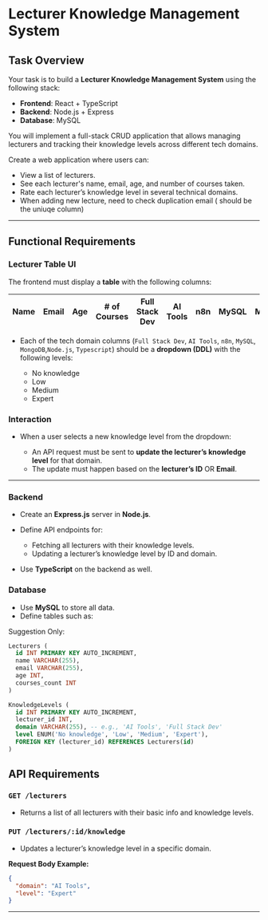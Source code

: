 # Lecturer Knowledge Management System

## Task Overview

Your task is to build a **Lecturer Knowledge Management System** using the following stack:

- **Frontend**: React + TypeScript
- **Backend**: Node.js + Express
- **Database**: MySQL

You will implement a full-stack CRUD application that allows managing lecturers and tracking their knowledge levels across different tech domains.

Create a web application where users can:

- View a list of lecturers.
- See each lecturer's name, email, age, and number of courses taken.
- Rate each lecturer’s knowledge level in several technical domains.
- When adding new lecture, need to check duplication email ( should be the uniuqe column)

---

## Functional Requirements

### Lecturer Table UI

The frontend must display a **table** with the following columns:

| Name | Email | Age | # of Courses | Full Stack Dev | AI Tools | n8n | MySQL | MongoDB |
| ---- | ----- | --- | ------------ | -------------- | -------- | --- | ----- | ------- |

- Each of the tech domain columns (`Full Stack Dev`, `AI Tools`, `n8n`, `MySQL`, `MongoDB`,`Node.js`, `Typescript`) should be a **dropdown (DDL)** with the following levels:

  - No knowledge
  - Low
  - Medium
  - Expert

### Interaction

- When a user selects a new knowledge level from the dropdown:

  - An API request must be sent to **update the lecturer’s knowledge level** for that domain.
  - The update must happen based on the **lecturer’s ID** OR **Email**.

---

### Backend

- Create an **Express.js** server in **Node.js**.
- Define API endpoints for:

  - Fetching all lecturers with their knowledge levels.
  - Updating a lecturer’s knowledge level by ID and domain.

- Use **TypeScript** on the backend as well.

### Database

- Use **MySQL** to store all data.
- Define tables such as:

Suggestion Only:

```sql
Lecturers (
  id INT PRIMARY KEY AUTO_INCREMENT,
  name VARCHAR(255),
  email VARCHAR(255),
  age INT,
  courses_count INT
)

KnowledgeLevels (
  id INT PRIMARY KEY AUTO_INCREMENT,
  lecturer_id INT,
  domain VARCHAR(255), -- e.g., 'AI Tools', 'Full Stack Dev'
  level ENUM('No knowledge', 'Low', 'Medium', 'Expert'),
  FOREIGN KEY (lecturer_id) REFERENCES Lecturers(id)
)
```

## API Requirements

### `GET /lecturers`

- Returns a list of all lecturers with their basic info and knowledge levels.

### `PUT /lecturers/:id/knowledge`

- Updates a lecturer’s knowledge level in a specific domain.

**Request Body Example:**

```json
{
  "domain": "AI Tools",
  "level": "Expert"
}
```

---
